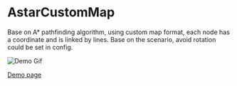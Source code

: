 # AstarCustomMap
Base on A* pathfinding algorithm, using custom map format, each node has a coordinate and is linked by lines. Base on the scenario, avoid rotation could be set in config.

![Demo Gif](https://z29591259.github.io/AstarCustomMap/demo.gif)

[Demo page](https://z29591259.github.io/AstarCustomMap/)